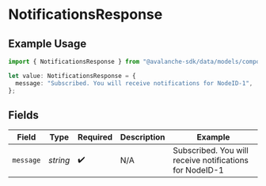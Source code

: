 # NotificationsResponse

## Example Usage

```typescript
import { NotificationsResponse } from "@avalanche-sdk/data/models/components";

let value: NotificationsResponse = {
  message: "Subscribed. You will receive notifications for NodeID-1",
};
```

## Fields

| Field                                                   | Type                                                    | Required                                                | Description                                             | Example                                                 |
| ------------------------------------------------------- | ------------------------------------------------------- | ------------------------------------------------------- | ------------------------------------------------------- | ------------------------------------------------------- |
| `message`                                               | *string*                                                | :heavy_check_mark:                                      | N/A                                                     | Subscribed. You will receive notifications for NodeID-1 |